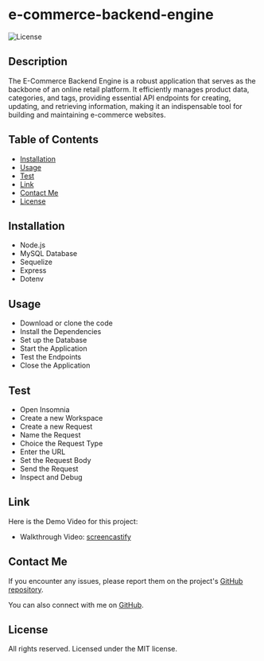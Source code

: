 # e-commerce-backend-engine

![License](https://img.shields.io/badge/License-MIT-blue.svg)

## Description

The E-Commerce Backend Engine is a robust application that serves as the backbone of an online retail platform. It efficiently manages product data, categories, and tags, providing essential API endpoints for creating, updating, and retrieving information, making it an indispensable tool for building and maintaining e-commerce websites.

## Table of Contents

- [Installation](#installation)
- [Usage](#usage)
- [Test](#test)
- [Link](#links)
- [Contact Me](#contact-me)
- [License](#license)

## Installation

- Node.js
- MySQL Database
- Sequelize
- Express
- Dotenv

## Usage

- Download or clone the code
- Install the Dependencies
- Set up the Database
- Start the Application
- Test the Endpoints
- Close the Application

## Test

- Open Insomnia
- Create a new Workspace
- Create a new Request
- Name the Request
- Choice the Request Type
- Enter the URL
- Set the Request Body
- Send the Request
- Inspect and Debug

## Link

Here is the Demo Video for this project:

- Walkthrough Video: [screencastify](https://example.com)

## Contact Me

If you encounter any issues, please report them on the project's [GitHub repository](https://github.com/Clkwong3/e-commerce-backend-engine).

You can also connect with me on [GitHub](https://github.com/Clkwong3).

## License

All rights reserved. Licensed under the MIT license.
